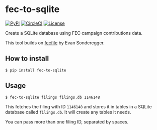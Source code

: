 # fec-to-sqlite

[![PyPI](https://img.shields.io/pypi/v/fec-to-sqlite.svg)](https://pypi.org/project/fec-to-sqlite/)
[![CircleCI](https://circleci.com/gh/simonw/fec-to-sqlite.svg?style=svg)](https://circleci.com/gh/simonw/fec-to-sqlite)
[![License](https://img.shields.io/badge/license-Apache%202.0-blue.svg)](https://github.com/simonw/fec-to-sqlite/blob/master/LICENSE)

Create a SQLite database using FEC campaign contributions data.

This tool builds on [fecfile](https://github.com/esonderegger/fecfile) by Evan Sonderegger.

## How to install

    $ pip install fec-to-sqlite

## Usage

    $ fec-to-sqlite filings filings.db 1146148

This fetches the filing with ID `1146148` and stores it in tables in a SQLite database called `filings.db`. It will create any tables it needs.

You can pass more than one filing ID, separated by spaces.
